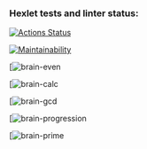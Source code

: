 ### Hexlet tests and linter status:
[![Actions Status](https://github.com/xmypride/python-project-49/workflows/hexlet-check/badge.svg)](https://github.com/xmypride/python-project-49/actions)

[![Maintainability](https://api.codeclimate.com/v1/badges/8f1c0374d8808c85cb9a/maintainability)](https://codeclimate.com/github/xmypride/python-project-49/maintainability)

[![brain-even](https://asciinema.org/a/562450)

[![brain-calc](https://asciinema.org/a/562607)

[![brain-gcd](https://asciinema.org/a/562612)

[![brain-progression](https://asciinema.org/a/562627)

[![brain-prime](https://asciinema.org/a/562631)
